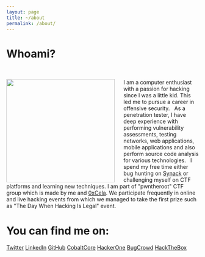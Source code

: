 ```yaml
---
layout: page
title: ~/about
permalink: /about/
---
```


# Whoami?
&nbsp;

<img style="padding-right: 20px;" width="284" height="270" align="left" src="{{ site.baseurl }}/assets/images/profile.png">I am a computer enthusiast with a passion for hacking since I was a little kid. This led me to pursue a career in offensive security.
&nbsp;
As a penetration tester, I have deep experience with performing vulnerability assessments, testing networks, web applications, mobile applications and also perform source code analysis for various technologies.
&nbsp;
I spend my free time either bug hunting on [Synack](https://www.synack.com/red-team/) or challenging myself on CTF platforms and learning new techniques. I am part of "pwntheroot" CTF group which is made by me and [0xCela](https://twitter.com/0xcela). We participate frequently in online and live hacking events from which we managed to take the first prize such as "The Day When Hacking Is Legal" event.

# You can find me on:

[Twitter](https://twitter.com/arbennsh)
[LinkedIn](https://linkedin.com/in/arbensshala)
[GitHub](https://github.com/spenkk)
[CobaltCore](https://app.cobalt.io/ashala)
[HackerOne](https://hackerone.com/arbenn)
[BugCrowd](https://bugcrowd.com/arbenn)
[HackTheBox](https://www.hackthebox.eu/profile/19869)
